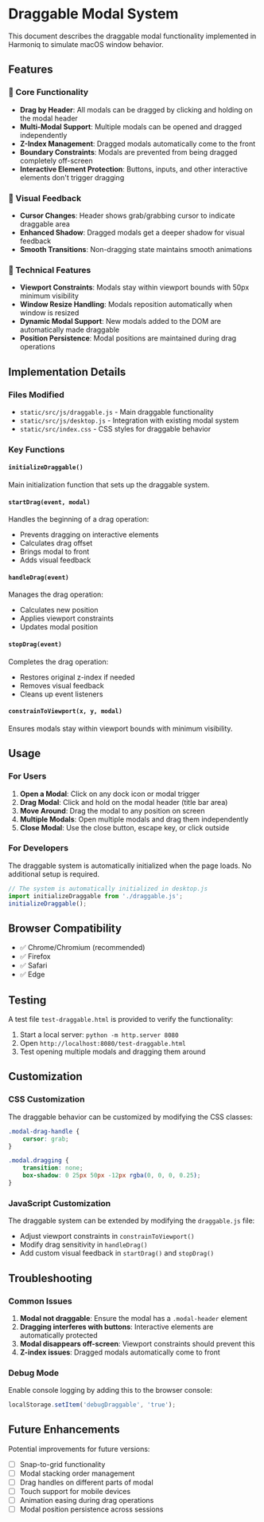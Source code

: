 # Draggable Modal System

This document describes the draggable modal functionality implemented in Harmoniq to simulate macOS window behavior.

## Features

### 🎯 Core Functionality
- **Drag by Header**: All modals can be dragged by clicking and holding on the modal header
- **Multi-Modal Support**: Multiple modals can be opened and dragged independently
- **Z-Index Management**: Dragged modals automatically come to the front
- **Boundary Constraints**: Modals are prevented from being dragged completely off-screen
- **Interactive Element Protection**: Buttons, inputs, and other interactive elements don't trigger dragging

### 🎨 Visual Feedback
- **Cursor Changes**: Header shows grab/grabbing cursor to indicate draggable area
- **Enhanced Shadow**: Dragged modals get a deeper shadow for visual feedback
- **Smooth Transitions**: Non-dragging state maintains smooth animations

### 🔧 Technical Features
- **Viewport Constraints**: Modals stay within viewport bounds with 50px minimum visibility
- **Window Resize Handling**: Modals reposition automatically when window is resized
- **Dynamic Modal Support**: New modals added to the DOM are automatically made draggable
- **Position Persistence**: Modal positions are maintained during drag operations

## Implementation Details

### Files Modified
- `static/src/js/draggable.js` - Main draggable functionality
- `static/src/js/desktop.js` - Integration with existing modal system
- `static/src/index.css` - CSS styles for draggable behavior

### Key Functions

#### `initializeDraggable()`
Main initialization function that sets up the draggable system.

#### `startDrag(event, modal)`
Handles the beginning of a drag operation:
- Prevents dragging on interactive elements
- Calculates drag offset
- Brings modal to front
- Adds visual feedback

#### `handleDrag(event)`
Manages the drag operation:
- Calculates new position
- Applies viewport constraints
- Updates modal position

#### `stopDrag(event)`
Completes the drag operation:
- Restores original z-index if needed
- Removes visual feedback
- Cleans up event listeners

#### `constrainToViewport(x, y, modal)`
Ensures modals stay within viewport bounds with minimum visibility.

## Usage

### For Users
1. **Open a Modal**: Click on any dock icon or modal trigger
2. **Drag Modal**: Click and hold on the modal header (title bar area)
3. **Move Around**: Drag the modal to any position on screen
4. **Multiple Modals**: Open multiple modals and drag them independently
5. **Close Modal**: Use the close button, escape key, or click outside

### For Developers
The draggable system is automatically initialized when the page loads. No additional setup is required.

```javascript
// The system is automatically initialized in desktop.js
import initializeDraggable from './draggable.js';
initializeDraggable();
```

## Browser Compatibility

- ✅ Chrome/Chromium (recommended)
- ✅ Firefox
- ✅ Safari
- ✅ Edge

## Testing

A test file `test-draggable.html` is provided to verify the functionality:

1. Start a local server: `python -m http.server 8080`
2. Open `http://localhost:8080/test-draggable.html`
3. Test opening multiple modals and dragging them around

## Customization

### CSS Customization
The draggable behavior can be customized by modifying the CSS classes:

```css
.modal-drag-handle {
    cursor: grab;
}

.modal.dragging {
    transition: none;
    box-shadow: 0 25px 50px -12px rgba(0, 0, 0, 0.25);
}
```

### JavaScript Customization
The draggable system can be extended by modifying the `draggable.js` file:

- Adjust viewport constraints in `constrainToViewport()`
- Modify drag sensitivity in `handleDrag()`
- Add custom visual feedback in `startDrag()` and `stopDrag()`

## Troubleshooting

### Common Issues

1. **Modal not draggable**: Ensure the modal has a `.modal-header` element
2. **Dragging interferes with buttons**: Interactive elements are automatically protected
3. **Modal disappears off-screen**: Viewport constraints should prevent this
4. **Z-index issues**: Dragged modals automatically come to front

### Debug Mode
Enable console logging by adding this to the browser console:
```javascript
localStorage.setItem('debugDraggable', 'true');
```

## Future Enhancements

Potential improvements for future versions:
- [ ] Snap-to-grid functionality
- [ ] Modal stacking order management
- [ ] Drag handles on different parts of modal
- [ ] Touch support for mobile devices
- [ ] Animation easing during drag operations
- [ ] Modal position persistence across sessions
